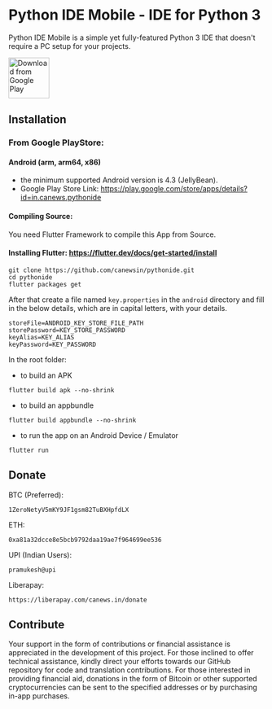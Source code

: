 # Python IDE Mobile - IDE for Python 3
<!-- [![Codemagic build status](https://api.codemagic.io/apps/5f755f0647fecf7a4f25751a/5f75609747fecf958ea171b0/status_badge.svg)](https://codemagic.io/apps/5f755f0647fecf7a4f25751a/5f75609747fecf958ea171b0/latest_build) -->

Python IDE Mobile is a simple yet fully-featured Python 3 IDE that doesn't require a PC setup for your projects.

[<img src="https://play.google.com/intl/en_us/badges/images/generic/en_badge_web_generic.png" 
      alt="Download from Google Play" 
      height="80">](https://play.google.com/store/apps/details?id=in.canews.pythonide)

## Installation

### From Google PlayStore:
#### Android (arm, arm64, x86)
 - the minimum supported Android version is 4.3 (JellyBean).
 - Google Play Store Link: https://play.google.com/store/apps/details?id=in.canews.pythonide

#### Compiling Source: 

You need Flutter Framework to compile this App from Source.

#### Installing Flutter: https://flutter.dev/docs/get-started/install

```
git clone https://github.com/canewsin/pythonide.git
cd pythonide
flutter packages get
```

After that create a file named `key.properties` in the `android` directory and fill in the below details, which are in capital letters, with your details.

```
storeFile=ANDROID_KEY_STORE_FILE_PATH
storePassword=KEY_STORE_PASSWORD
keyAlias=KEY_ALIAS
keyPassword=KEY_PASSWORD
```

In the root folder:

- to build an APK
```
flutter build apk --no-shrink
```

- to build an appbundle
```
flutter build appbundle --no-shrink
```

- to run the app on an Android Device / Emulator
```
flutter run
```

## Donate
BTC (Preferred): 

`1ZeroNetyV5mKY9JF1gsm82TuBXHpfdLX`

ETH: 

`0xa81a32dcce8e5bcb9792daa19ae7f964699ee536`

UPI (Indian Users): 

`pramukesh@upi`

Liberapay: 

`https://liberapay.com/canews.in/donate`

## Contribute
Your support in the form of contributions or financial assistance is appreciated in the development of this project. For those inclined to offer technical assistance, kindly direct your efforts towards our GitHub repository for code and translation contributions. For those interested in providing financial aid, donations in the form of Bitcoin or other supported cryptocurrencies can be sent to the specified addresses or by purchasing in-app purchases.
